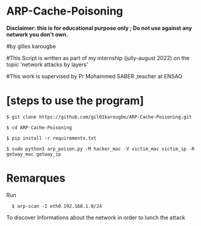 # ARP-Cache-Poisoning
 **Disclaimer: this is for educational purpose only ; Do not use against any network you don't own.**


#by gilles karougbe

#This Script is written as part of my internship (jully-august 2022) on the topic 'network attacks by layers'

#This  work is supervised by Pr Mohammed SABER ,teacher at ENSAO

# [steps to use the program]

    $ git clone https://github.com/gil01karougbe/ARP-Cache-Poisoning.git

    $ cd ARP-Cache-Poisoning

    $ pip install -r requirements.txt

    $ sudo python3 arp_poison.py -M hacker_mac -V victim_mac victim_ip -R getway_mac getway_ip


# Remarques
Run 

      $ arp-scan -I eth0 192.168.1.0/24

To discover Informations about the network in order to lunch the attack
